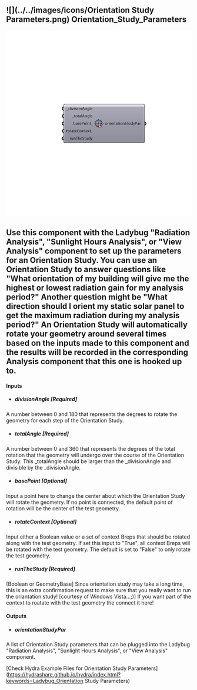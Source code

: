 ## ![](../../images/icons/Orientation Study Parameters.png) Orientation_Study_Parameters

![](../../images/components/Orientation_Study_Parameters.png)

Use this component with the Ladybug "Radiation Analysis", "Sunlight Hours Analysis", or "View Analysis" component to set up the parameters for an Orientation Study.
 You can use an Orientation Study to answer questions like "What orientation of my building will give me the highest or lowest radiation gain for my analysis period?"
 Another question might be "What direction should I orient my static solar panel to get the maximum radiation during my analysis period?"
 An Orientation Study will automatically rotate your geometry around several times based on the inputs made to this component and the results will be recorded in the corresponding Analysis component that this one is hooked up to.
 -
 

#### Inputs
* ##### divisionAngle [Required]
A number between 0 and 180 that represents the degrees to rotate the geometry for each step of the Orientation Study.
* ##### totalAngle [Required]
A number between 0 and 360 that represents the degrees of the total rotation that the geometry will undergo over the course of the Orientation Study. This _totalAngle should be larger than the _divisionAngle and divisible by the _divisionAngle.
* ##### basePoint [Optional]
Input a point here to change the center about which the Orientation Study will rotate the geometry. If no point is connected, the default point of rotation will be the center of the test geometry.
* ##### rotateContext [Optional]
Input either a Boolean value or a set of context Breps that should be rotated along with the test geometry. If set this input to "True", all context Breps will be rotated with the test geometry.  The default is set to "False" to only rotate the test geometry.
* ##### runTheStudy [Required]
[Boolean or GeometryBase] Since orientation study may take a long time, this is an extra
 confirmation request to make sure that you really want to run the oriantation study!
 [courtesy of Windows Vista...;)] If you want part of the context to roatate with the test geometry the connect it here!

#### Outputs
* ##### orientationStudyPar
A list of Orientation Study parameters that can be plugged into the Ladybug "Radiation Analysis", "Sunlight Hours Analysis", or "View Analysis" component.


[Check Hydra Example Files for Orientation Study Parameters](https://hydrashare.github.io/hydra/index.html?keywords=Ladybug_Orientation Study Parameters)